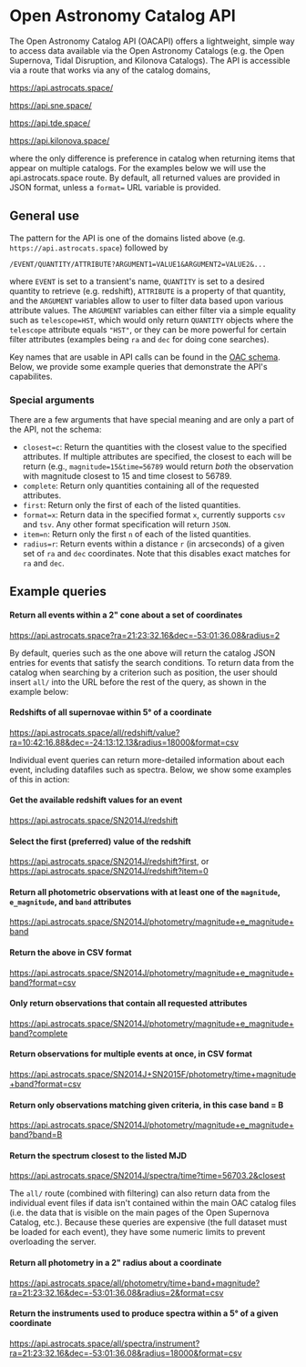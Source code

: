 # Open Astronomy Catalog API

The Open Astronomy Catalog API (OACAPI) offers a lightweight, simple way to access data available via the Open Astronomy Catalogs (e.g. the Open Supernova, Tidal Disruption, and Kilonova Catalogs). The API is accessible via a route that works via any of the catalog domains,

https://api.astrocats.space/

https://api.sne.space/

https://api.tde.space/

https://api.kilonova.space/

where the only difference is preference in catalog when returning items that appear on multiple catalogs. For the examples below we will use the api.astrocats.space route. By default, all returned values are provided in JSON format, unless a `format=` URL variable is provided.

## General use

The pattern for the API is one of the domains listed above (e.g. `https://api.astrocats.space`) followed by

`/EVENT/QUANTITY/ATTRIBUTE?ARGUMENT1=VALUE1&ARGUMENT2=VALUE2&...`

where `EVENT` is set to a transient's name, `QUANTITY` is set to a desired quantity to retrieve (e.g. redshift), `ATTRIBUTE` is a property of that quantity, and the `ARGUMENT` variables allow to user to filter data based upon various attribute values. The `ARGUMENT` variables can either filter via a simple equality such as `telescope=HST`, which would only return `QUANTITY` objects where the `telescope` attribute equals `"HST"`, or they can be more powerful for certain filter attributes (examples being `ra` and `dec` for doing cone searches).

Key names that are usable in API calls can be found in the [OAC schema](https://github.com/astrocatalogs/schema). Below, we provide some example queries that demonstrate the API's capabilites.

### Special arguments

There are a few arguments that have special meaning and are only a part of the API, not the schema:

* `closest=c`: Return the quantities with the closest value to the specified attributes. If multiple attributes are specified, the closest to each will be return (e.g., `magnitude=15&time=56789` would return *both* the observation with magnitude closest to 15 and time closest to 56789.
* `complete`: Return only quantities containing all of the requested attributes.
* `first`: Return only the first of each of the listed quantities.
* `format=x`: Return data in the specified format `x`, currently supports `csv` and `tsv`. Any other format specification will return `JSON`.
* `item=n`: Return only the first `n` of each of the listed quantities.
* `radius=r`: Return events within a distance `r` (in arcseconds) of a given set of `ra` and `dec` coordinates. Note that this disables exact matches for `ra` and `dec`.

## Example queries

#### Return all events within a 2" cone about a set of coordinates

https://api.astrocats.space?ra=21:23:32.16&dec=-53:01:36.08&radius=2

By default, queries such as the one above will return the catalog JSON entries for events that satisfy the search conditions. To return data from the catalog when searching by a criterion such as position, the user should insert `all/` into the URL before the rest of the query, as shown in the example below:

#### Redshifts of all supernovae within 5° of a coordinate

https://api.astrocats.space/all/redshift/value?ra=10:42:16.88&dec=-24:13:12.13&radius=18000&format=csv

Individual event queries can return more-detailed information about each event, including datafiles such as spectra. Below, we show some examples of this in action:

#### Get the available redshift values for an event

https://api.astrocats.space/SN2014J/redshift

#### Select the first (preferred) value of the redshift

https://api.astrocats.space/SN2014J/redshift?first, or
https://api.astrocats.space/SN2014J/redshift?item=0

#### Return all photometric observations with at least one of the `magnitude`, `e_magnitude`, and `band` attributes

https://api.astrocats.space/SN2014J/photometry/magnitude+e_magnitude+band

#### Return the above in CSV format

https://api.astrocats.space/SN2014J/photometry/magnitude+e_magnitude+band?format=csv

#### Only return observations that contain all requested attributes

https://api.astrocats.space/SN2014J/photometry/magnitude+e_magnitude+band?complete

#### Return observations for multiple events at once, in CSV format

https://api.astrocats.space/SN2014J+SN2015F/photometry/time+magnitude+band?format=csv

#### Return only observations matching given criteria, in this case band = B

https://api.astrocats.space/SN2014J/photometry/magnitude+e_magnitude+band?band=B

#### Return the spectrum closest to the listed MJD

https://api.astrocats.space/SN2014J/spectra/time?time=56703.2&closest

The `all/` route (combined with filtering) can also return data from the individual event files if data isn't contained within the main OAC catalog files (i.e. the data that is visible on the main pages of the Open Supernova Catalog, etc.). Because these queries are expensive (the full dataset must be loaded for each event), they have some numeric limits to prevent overloading the server.

#### Return all photometry in a 2" radius about a coordinate

https://api.astrocats.space/all/photometry/time+band+magnitude?ra=21:23:32.16&dec=-53:01:36.08&radius=2&format=csv

#### Return the instruments used to produce spectra within a 5° of a given coordinate

https://api.astrocats.space/all/spectra/instrument?ra=21:23:32.16&dec=-53:01:36.08&radius=18000&format=csv
